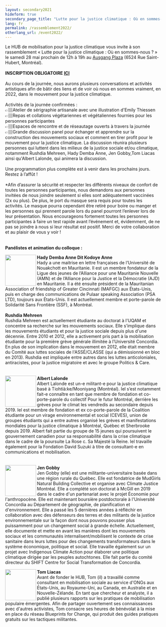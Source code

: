 ```yaml
---
layout: secondary2021
hideform: true
secondary_page_title: "Lutte pour la justice climatique : Où en sommes-nous ?"
lang: fr
permalink: /rassemblement2022/
otherlang_url: /event2022/
---
```

Le HUB de mobilisation pour la justice climatique vous invite à son rassemblement « Lutte pour la justice climatique : Où en sommes-nous ? » le samedi 28 mai prochain de 12h à 19h au [Ausgang Plaza](https://www.ausgangplaza.com/) (6524 Rue Saint-Hubert, Montréal).\
\
**INSCRIPTION OBLIGATOIRE [ICI](https://lepointdevente.com/billets/xd0220413002)**\
\
Au cours de la journée, nous aurons plusieurs conversations et activités artistiques afin de bâtir des liens et de voir où nous en sommes vraiment, en 2022, dans le mouvement pour la justice climatique.\
\
Activités de la journée confirmées :\
👉🏽Atelier de sérigraphie artisanale avec une illustration d'Emily Thiessen\
👉🏽Repas et collations végétariennes et végétaliennes fournies pour les personnes participantes\
👉🏽Espaces de rencontre et de réseautage ouverts à travers la journée\
👉🏽Grande discussion panel pour échanger et apprendre sur la construction des mouvements sociaux et comment en tirer profit pour le mouvement pour la justice climatique. La discussion réunira plusieurs personnes qui luttent dans les milieux de la justice sociale et/ou climatique, notamment Rushdia Mehreen, Hady Demba Anne, Jen Gobby,Tom Liacas ainsi qu'Albert Lalonde, qui animera la discussion.\
\
Une programmation plus complète est à venir dans les prochains jours. Restez à l’affût !\
\
*Afin d’assurer la sécurité et respecter les différents niveaux de confort de toutes les personnes participantes, nous demandons aux personnes invitées de nous joindre seulement si elles sont adéquatement vaccinées (2x ou plus). De plus, le port du masque sera requis pour toutes les activités. Le masque pourra cependant être retiré pour boire ou manger et les personnes qui prennent parole lors du panel pourront l’enlever lors de leur présentation. Nous encourageons fortement toutes les personnes participantes à faire un test rapide avant l’événement et, évidemment, de ne pas se joindre à nous si leur résultat est positif. Merci de votre collaboration et au plaisir de vous y voir !\
\
\
**Panélistes et animation du colloque :**

<img align="left" width="100" height="100" src="/media/hady.png">**Hady Demba Anne Dit Kodoye Anne**\
Hady a une maitrise en lettre françaises de l’Université de Nouakchott en Mauritanie. Il est un membre fondateur de la Ligue des jeunes de l’Alliance pour une Mauritanie Nouvelle (AMN) et de l’Alliance pour la Justice et la Démocratie (AJD) en Mauritanie.
Il a été ensuite président de la Mauritanian Association of friendship of Greater Cincinnati (MAFGC) aux États-Unis, puis en charge des communications de Pulaar speaking Association (PSA LTD), toujours aux États-Unis. Il est actuellement membre et porte-parole de Solidarité Sans Frontière (SSF), à Montréal.
\
\
**Rushdia Mehreen**\
Rushdia Mehreen est actuellement étudiante au doctorat à l'UQAM et concentre sa recherche sur les mouvements sociaux. Elle s’implique dans les mouvements étudiants et pour la justice sociale depuis plus d'une décennie. Entre 2010 et 2012, elle a activement pris part à la mobilisation étudiante pour la première grève générale illimitée à l’Université Concordia. En plus de son implication dans le mouvement en 2012, elle était membre du Comité aux luttes sociales de l'ASSÉ/CLASSE (qui a démissionné en bloc en 2013). Rushdia est impliquée entre autres dans les luttes anticoloniales, antiracistes, pour la justice migratoire et avec le groupe Politics & Care.
\
\
\
<img align="left" width="100" height="100" src="/media/albertavril.png">**Albert Lalonde**\
Albert Lalonde est un-e militant-e pour la justice climatique basé à Tiohtià:ke/Mooniyang (Montréal). Iel s’est notamment fait-e connaître en tant que membre de fondation et co-porte-parole du collectif Pour le futur Montréal, derrière les grèves pour le climat les vendredis au secondaire depuis 2019. Iel est membre de fondation et ex co-porte-parole de la Coalition étudiante pour un virage environnemental et social (CEVES), union de groupes étudiants qui a entre autres organisé les grèves et manifestations mondiales pour la justice climatique à Montréal, Québec et Sherbrooke depuis 2019. Albert fait partie du groupe de 15 jeunes qui poursuivent le gouvernement canadien pour sa responsabilité dans la crise climatique dans le cadre de la poursuite La Rose c. Sa Majesté la Reine. Iel travaille également pour la Fondation David Suzuki à titre de consultant-e en communications et mobilisation.
\
\
\
<img align="left" width="100" height="100" src="/media/jenavril.png">**Jen Gobby**\
Jen Gobby (elle) est une militante-universitaire basée dans une région rurale du Québec. Elle est fondatrice de MudGirls Natural Building Collective et organise avec Climate Justice Montréal. Elle a complété son doctorat à McGill en 2019 dans le cadre d'un partenariat avec le projet Économie pour l'anthropocène. Elle est maintenant boursière postdoctorale à l'Université Concordia au Département de géographie, de planification et d'environnement. Elle a passé les 5 dernières années à réfléchir en collaboration avec des défenseurs des terres et des militants de la justice environnementale sur la façon dont nous pouvons pousser plus puissamment pour un changement social à grande échelle. Actuellement, elle documente et mette en avant les manières dont les mouvements sociaux et les communautés internalisent/mobilisent le contexte de crise sanitaire dans leurs luttes pour des changements transformateurs dans le système économique, politique et social. Elle travaille également sur un projet avec Indigenous Climate Action pour élaborer une politique climatique dirigée par les peuples autochtones. Elle fait partie du comité directeur du SHIFT Centre for Social Transformation de Concordia.


<img align="left" width="100" height="100" src="/media/tomavril.png">**Tom Liacas**\
Avant de fonder le HUB, Tom (il) a travaillé comme consultant en mobilisation sociale au service d'ONGs aux États-Unis, au Royaume-Uni, au Canada, en Australie et en Nouvelle-Zélande. En tant que chercheur et analyste, il a publié plusieurs rapports sur les pratiques de mobilisation populaire émergentes. Afin de partager ouvertement ses connaissances avec d'autres activistes, Tom consacre ses heures de bénévolat à la mise en place du réseau Blueprints for Change, qui produit des guides pratiques gratuits sur les tactiques militantes.
